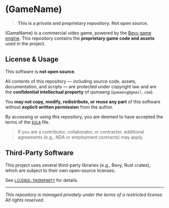 # (GameName)

> **This is a private and proprietary repository. Not open source.**

(GameName) is a commercial video game, powered by the [Bevy game engine](https://bevyengine.org/). This repository contains the **proprietary game code and assets** used in the project.

## License & Usage

This software is **not open source**.

All contents of this repository — including source code, assets, documentation, and scripts — are protected under copyright law and are the **confidential intellectual property** of qomaeng (`qomaeng@gmail.com`).

You **may not copy, modify, redistribute, or reuse any part** of this software without **explicit written permission** from the author.

By accessing or using this repository, you are deemed to have accepted the terms of the [`EULA`](./EULA) file.

> If you are a contributor, collaborator, or contractor, additional agreements (e.g., NDA or employment contracts) may apply.

## Third-Party Software

This project uses several third-party libraries (e.g., Bevy, Rust crates), which are subject to their own open-source licenses.

See [`LICENSE-THIRDPARTY`](./LICENSE-THIRDPARTY) for details.

---

_This repository is managed privately under the terms of a restricted license. All rights reserved._
